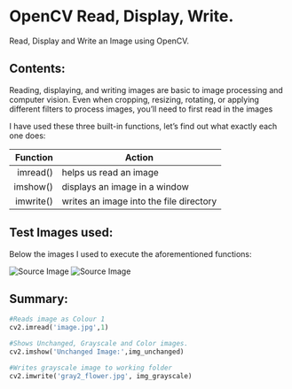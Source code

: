 # OpenCV Read, Display, Write.
Read, Display and Write an Image using OpenCV.
## Contents:

Reading, displaying, and writing images are basic to image processing and computer vision.  Even when cropping, resizing, rotating, or applying different filters to process images, you’ll need to first read in the images

I have used these three built-in functions, let’s find out what exactly each one does:

| Function     |Action                                     |
|-------------:|-------------------------------------------|
|     imread() |   helps us read an image                  |
|     imshow() |   displays an image in a window           |
|     imwrite()|  writes an image into the file directory  |

## Test Images used: 
Below the images I used to execute the aforementioned functions:

![Source Image](https://github.com/steinerML/OpenCV-Read-Display-Write-/blob/main/image.jpg) ![Source Image](https://github.com/steinerML/OpenCV-Read-Display-Write-/blob/main/gray2_flower.jpg)


## Summary:

```python
#Reads image as Colour 1
cv2.imread('image.jpg',1)
```
```python
#Shows Unchanged, Grayscale and Color images.
cv2.imshow('Unchanged Image:',img_unchanged)
```

```python
#Writes grayscale image to working folder
cv2.imwrite('gray2_flower.jpg', img_grayscale)
```
